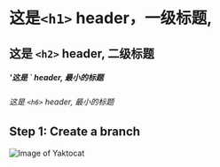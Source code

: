 # 这是`<h1>` header，一级标题,
## 这是 `<h2>` header, 二级标题
##### '这是 <h9>` header, 最小的标题
###### 这是 `<h6>` header, 最小的标题
## Step 1: Create a branch
![Image of Yaktocat](https://octodex.github.com/images/yaktocat.png)

